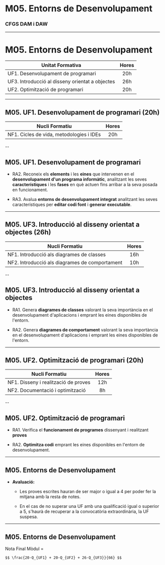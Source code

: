 <!-- .slide: class="intro" -->
# M05. Entorns de Desenvolupament 
### CFGS DAM i DAW

---

# M05. Entorns de Desenvolupament 

| Unitat Formativa | Hores |
| - |:-:|
| UF1. Desenvolupament de programari | 20h |
| UF3. Introducció al disseny orientat a objectes | 26h |
| UF2. Optimització de programari | 20h |

---

## M05. UF1. Desenvolupament de programari (20h)

| Nucli Formatiu | Hores |
| - |:-:|
| NF1. Cicles de vida, metodologies i IDEs | 20h |

--

## M05. UF1. Desenvolupament de programari

*   RA2. Reconeix els **elements** i les **eines** que intervenen en el **desenvolupament d'un programa informàtic**, analitzant les seves **característiques** i les **fases** en què actuen fins arribar a la seva posada en funcionament.

*   RA3. Avalua **entorns de desenvolupament integrat** analitzant les seves característiques per **editar codi font** i **generar executable**.

---

## M05. UF3. Introducció al disseny orientat a objectes (26h)
| Nucli Formatiu | Hores |
| - |:-:|
| NF1. Introducció als diagrames de classes | 16h |
| NF2. Introducció als diagrames de comportament | 10h |

--

## M05. UF3. Introducció al disseny orientat a objectes

*   RA1. Genera **diagrames de classes** valorant la seva importància en el desenvolupament d'aplicacions i emprant les eines disponibles de l'entorn.

*   RA2. Genera **diagrames de comportament** valorant la seva importància en el desenvolupament d'aplicacions i emprant les eines disponibles de l'entorn.

---

## M05. UF2. Optimització de programari (20h)

| Nucli Formatiu | Hores |
| - |:-:|
| NF1. Disseny i realització de proves | 12h |
| NF2. Documentació i optimització | 8h |


--

## M05. UF2. Optimització de programari

*   RA1. Verifica el **funcionament de programes** dissenyant i realitzant **proves**

*   RA2. **Optimitza codi** emprant les eines disponibles en l'entorn de desenvolupament.

---

## M05. Entorns de Desenvolupament

*   **Avaluació:**

    *   Les proves escrites hauran de ser major o igual a 4 per poder fer la mitjana amb la resta de notes.

    *   En el cas de no superar una UF amb una qualificació igual o superior a 5, s'haurà de recuperar a la convocatòria extraordinària, la UF suspesa.

---

## M05. Entorns de Desenvolupament

Nota Final Mòdul =

`$$ \frac{20·Q_{UF1} + 20·Q_{UF2} + 26·Q_{UF3}}{66} $$`
